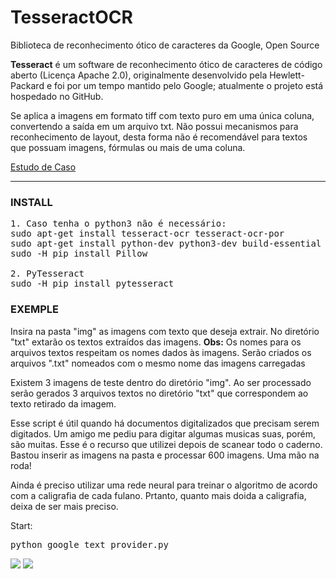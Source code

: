 # TesseractOCR
Biblioteca de reconhecimento ótico de caracteres da Google, Open Source

<p>
  <b>Tesseract</b> é um software de reconhecimento ótico de caracteres de código aberto (Licença Apache 2.0), originalmente desenvolvido pela Hewlett-Packard e foi por um tempo mantido pelo Google; atualmente o projeto está hospedado no GitHub.

Se aplica a imagens em formato tiff com texto puro em uma única coluna, convertendo a saída em um arquivo txt. Não possui mecanismos para reconhecimento de layout, desta forma não é recomendável para textos que possuam imagens, fórmulas ou mais de uma coluna. 
</p>

<a href="http://monografias.poli.ufrj.br/monografias/monopoli10023622.pdf">Estudo de Caso</a>
<hr>

### INSTALL
<pre>
1. Caso tenha o python3 não é necessário:
sudo apt-get install tesseract-ocr tesseract-ocr-por 
sudo apt-get install python-dev python3-dev build-essential liblcms2-dev zlib1g-dev libtiff5-dev libjpeg8-dev libfreetype6-dev libwebp-dev
sudo -H pip install Pillow 

2. PyTesseract
sudo -H pip install pytesseract
</pre>

### EXEMPLE
<p>
Insira na pasta "img" as imagens com texto que deseja extrair.
No diretório "txt" extarão os textos extraídos das imagens.
  <b>Obs:</b> Os nomes para os arquivos textos respeitam os nomes dados às imagens. Serão criados os arquivos ".txt" nomeados com o mesmo nome das imagens carregadas

Existem 3 imagens de teste dentro do diretório "img". Ao ser processado serão gerados 3 arquivos textos no diretório "txt" que correspondem ao texto retirado da imagem. 

Esse script é útil quando há documentos digitalizados que precisam serem digitados. Um amigo me pediu para digitar algumas musicas suas, porém, são muitas. Esse é o recurso que utilizei depois de scanear todo o caderno. Bastou inserir as imagens na pasta e processar 600 imagens. Uma mão na roda!

Ainda é preciso utilizar uma rede neural para treinar o algoritmo de acordo com a caligrafia de cada fulano. Prtanto, quanto mais doida a caligrafia, deixa de ser mais preciso.

Start:
</p>
<pre>
python google_text_provider.py
</pre>

<img src="https://i.postimg.cc/qvvq8D1N/Captura-de-tela-em-2019-02-12-16-07-33.png">
<img src="https://i.postimg.cc/t4wShw9k/Captura-de-tela-em-2019-02-12-16-03-27.png">

